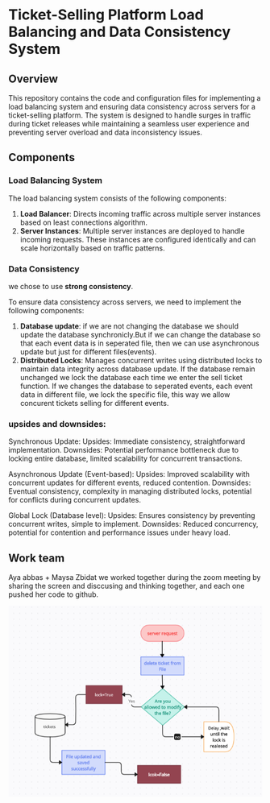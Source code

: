 # Ticket-Selling Platform Load Balancing and Data Consistency System

## Overview

This repository contains the code and configuration files for implementing a load balancing system and ensuring data consistency across servers for a ticket-selling platform. The system is designed to handle surges in traffic during ticket releases while maintaining a seamless user experience and preventing server overload and data inconsistency issues.

## Components

### Load Balancing System

The load balancing system consists of the following components:

1. **Load Balancer**: Directs incoming traffic across multiple server instances based on least connections algorithm.
2. **Server Instances**: Multiple server instances are deployed to handle incoming requests. These instances are configured identically and can scale horizontally based on traffic patterns.

### Data Consistency
we chose to use **strong consistency**.

To ensure data consistency across servers, we need to implement the following components:

1. **Database update**: if we are not changing the database we should update the database synchronicly.But if we can change the database so that each event data is in seperated file, then we can use asynchronous update but just for different files(events).
2. **Distributed Locks**: Manages concurrent writes using distributed locks to maintain data integrity across database update.
If the database remain unchanged we lock the database each time we enter the sell ticket function. If we changes the database to seperated events, each event data in different file, we lock the specific file, this way we allow concurent tickets selling for different events.
 
### upsides and downsides:
Synchronous Update:
Upsides: Immediate consistency, straightforward implementation.
Downsides: Potential performance bottleneck due to locking entire database, limited scalability for concurrent transactions.

Asynchronous Update (Event-based):
Upsides: Improved scalability with concurrent updates for different events, reduced contention.
Downsides: Eventual consistency, complexity in managing distributed locks, potential for conflicts during concurrent updates.

Global Lock (Database level):
Upsides: Ensures consistency by preventing concurrent writes, simple to implement.
Downsides: Reduced concurrency, potential for contention and performance issues under heavy load.
 
## Work team
Aya abbas + Maysa Zbidat
we worked together during the zoom meeting by sharing the screen and disccusing and thinking together,
and each one pushed her code to github. 

![Flowchart](flowchart.png)

